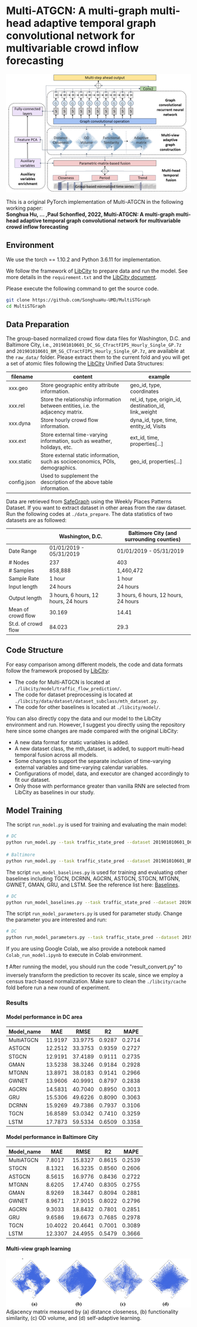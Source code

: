 # Multi-ATGCN: A multi-graph multi-head adaptive temporal graph convolutional network for multivariable crowd inflow forecasting

![Multi-ATGCN](figures/framework.png "Model Architecture")

This is a original PyTorch implementation of Multi-ATGCN in the following working paper: \
**Songhua Hu, ... ,Paul Schonfled, 2022, Multi-ATGCN: A multi-graph multi-head adaptive temporal graph convolutional network for multivariable crowd inflow forecasting**

## Environment
We use the torch == 1.10.2 and Python 3.6.11 for implementation.

We follow the framework of [LibCity](https://github.com/LibCity/Bigscity-LibCity) to prepare data and run the model.
See more details in the `requirement.txt` and the [LibCity document](https://bigscity-libcity-docs.readthedocs.io/en/latest/index.html).

Please execute the following command to get the source code.

```bash
git clone https://github.com/SonghuaHu-UMD/MultiSTGraph
cd MultiSTGraph
```

## Data Preparation
The group-based normalized crowd flow data files for Washington, D.C. and Baltimore City, i.e., `201901010601_DC_SG_CTractFIPS_Hourly_Single_GP.7z` and 
`201901010601_BM_SG_CTractFIPS_Hourly_Single_GP.7z`, are available at the `raw_data/` folder. Please extract them to the current fold and 
you will get a set of atomic files following the [LibCity](https://github.com/LibCity/Bigscity-LibCity) Unified Data Structures:

| filename    | content                                                                         | example                                   |
|-------------|---------------------------------------------------------------------------------|-------------------------------------------|
| xxx.geo     | Store geographic entity attribute information.                                  | geo_id, type, coordinates                 |
| xxx.rel     | Store the relationship information between entities, i.e. the adjacency matrix. | rel_id, type, origin_id, destination_id, link_weight |
| xxx.dyna    | Store hourly crowd flow information.                                            | dyna_id, type, time, entity_id, Visits    |
| xxx.ext     | Store external time-varying information, such as weather, holidays, etc.        | ext_id, time, properties[...]             |
| xxx.static  | Store external static information, such as socioeconomics, POIs, demographics.  | geo_id, properties[...]                   |
| config.json | Used to supplement the description of the above table information.              |                                           |

Data are retrieved from [SafeGraph](https://www.safegraph.com/) using the Weekly Places Patterns Dataset. 
If you want to extract dataset in other areas from the raw dataset. Run the following codes at  `./data_prepare`.
The data statistics of two datasets are as followed:

|                           | Washington, D.C.                              | Baltimore City (and surrounding counties) |
|---------------------------|-----------------------------------------------|-------------------------------------------|
| Date Range                | 01/01/2019 - 05/31/2019                       | 01/01/2019 - 05/31/2019                   |
| # Nodes                   | 237                                           | 403                                       |
| # Samples                 | 858,888                                       | 1,460,472                                 |
| Sample Rate               | 1 hour                                        | 1 hour                                    |
| Input length              | 24 hours                                      | 24 hours                                  |
| Output length             | 3 hours, 6 hours, 12 hours, 24 hours          | 3 hours, 6 hours, 12 hours, 24 hours      |                                    |
| Mean of crowd flow        | 30.169                                        | 14.41                                     |
| St.d. of crowd flow       | 84.023                                        | 29.3                                      |

## Code Structure
For easy comparison among different models, the code and data formats follow the framework proposed by [LibCity](https://github.com/LibCity/Bigscity-LibCity):
* The code for Multi-ATGCN is located at `./libcity/model/traffic_flow_prediction/`.
* The code for dataset preprocessing is located at `./libcity/data/dataset/dataset_subclass/mth_dataset.py`.
* The code for other baselines is located at `./libcity/model/`.

You can also directly copy the data and our model to the LibCity environment and run. 
However, I suggest you directly using the repository here since some changes are made compared with the original LibCity:
* A new data format for static variables is added.
* A new dataset class, the mth_dataset, is added, to support multi-head temporal fusion across all models.
* Some changes to support the separate inclusion of time-varying external variables and time-varying calendar variables.
* Configurations of model, data, and executor are changed accordingly to fit our dataset.
* Only those with performance greater than vanilla RNN are selected from LibCity as baselines in our study.

## Model Training
The script `run_model.py` is used for training and evaluating the main model:
```bash
# DC
python run_model.py --task traffic_state_pred --dataset 201901010601_DC_SG_CTractFIPS_Hourly_Single_GP

# Baltimore
python run_model.py --task traffic_state_pred --dataset 201901010601_BM_SG_CTractFIPS_Hourly_Single_GP
```
The script `run_model_baselines.py` is used for training and evaluating other baselines including 
TGCN, DCRNN, AGCRN, ASTGCN, STGCN, MTGNN, GWNET, GMAN, GRU, and LSTM. 
See the reference list here: [Baselines](https://bigscity-libcity-docs.readthedocs.io/en/latest/user_guide/model.html). 

```bash
# DC
python run_model_baselines.py --task traffic_state_pred --dataset 201901010601_DC_SG_CTractFIPS_Hourly_Single_GP
```

The script `run_model_parameters.py` is used for parameter study. Change the parameter you are interested and run:

```bash
# DC
python run_model_parameters.py --task traffic_state_pred --dataset 201901010601_DC_SG_CTractFIPS_Hourly_Single_GP
```

If you are using Google Colab, we also provide a notebook named `Colab_run_model.ipynb` to execute in Colab environment.

:exclamation: After running the model, you should run the code "result_convert.py" to inversely transform the prediction to recover its scale, since we employ a census tract-based normalization. 
Make sure to clean the `./libcity/cache` fold before run a new round of experiment.

### Results
#### Model performance in DC area
| Model_name | MAE     | RMSE    | R2     | MAPE   |
|------------|---------|---------|--------|--------|
| MultiATGCN | 11.9197 | 33.9775 | 0.9287 | 0.2714 |
| ASTGCN     | 12.2512 | 33.3753 | 0.9359 | 0.2727 |
| STGCN      | 12.9191 | 37.4189 | 0.9111 | 0.2735 |
| GMAN       | 13.5238 | 38.3246 | 0.9184 | 0.2928 |
| MTGNN      | 13.8971 | 38.0183 | 0.9141 | 0.2966 |
| GWNET      | 13.9606 | 40.9991 | 0.8797 | 0.2838 |
| AGCRN      | 14.5831 | 40.7040 | 0.8950 | 0.3013 |
| GRU        | 15.5306 | 49.6226 | 0.8090 | 0.3063 |
| DCRNN      | 15.9269 | 49.7386 | 0.7937 | 0.3106 |
| TGCN       | 16.8589 | 53.0342 | 0.7410 | 0.3259 |
| LSTM       | 17.7873 | 59.5334 | 0.6509 | 0.3358 |

#### Model performance in Baltimore City
| Model_name | MAE     | RMSE    | R2     | MAPE   |
|------------|---------|---------|--------|--------|
| MultiATGCN | 7.8017  | 15.8327 | 0.8615 | 0.2539 |
| STGCN      | 8.1321  | 16.3235 | 0.8560 | 0.2606 |
| ASTGCN     | 8.5615  | 16.9776 | 0.8436 | 0.2722 |
| MTGNN      | 8.6205  | 17.4740 | 0.8305 | 0.2755 |
| GMAN       | 8.9269  | 18.3447 | 0.8094 | 0.2881 |
| GWNET      | 8.9671  | 17.9015 | 0.8022 | 0.2796 |
| AGCRN      | 9.3033  | 18.8432 | 0.7801 | 0.2851 |
| GRU        | 9.6586  | 19.6673 | 0.7685 | 0.2978 |
| TGCN       | 10.4022 | 20.4641 | 0.7001 | 0.3089 |
| LSTM       | 12.3307 | 24.4955 | 0.5479 | 0.3666 |

#### Multi-view graph learning
![PyTorch Results](figures/graphs.png "Adjacency matrix measured by (a) distance closeness, (b) functionality similarity, (c) OD volume, and (d) self-adaptive learning")
Adjacency matrix measured by (a) distance closeness, (b) functionality similarity, (c) OD volume, and (d) self-adaptive learning.

